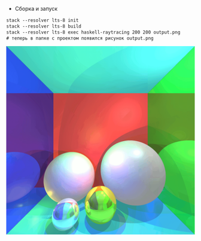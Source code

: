 * Сборка и запуск

```
stack --resolver lts-8 init
stack --resolver lts-8 build
stack --resolver lts-8 exec haskell-raytracing 200 200 output.png
# теперь в папке с проектом появился рисунок output.png
```

![](picture.png)
